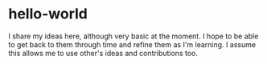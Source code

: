 # hello-world
I share my ideas here, although very basic at the moment. I hope to be able to get back to them through time and refine them as I'm learning. I assume this allows me to use other's ideas and contributions too.
